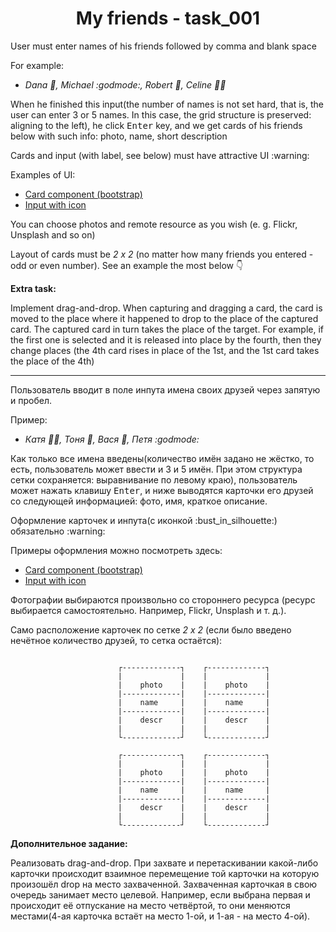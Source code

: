 <p align="center">
  <h1 align="center">My friends - task_001</h1>
</p>

<p>User must enter names of his friends followed by comma and blank space</p>
<p>For example:

 - <i>Dana :girl:, Michael :godmode:, Robert :boy:, Celine :bride_with_veil:</i>
</p>

<p>When he finished this input(the number of names is not set hard, that is, the user can enter 3 or 5 names. In this case, the grid structure is preserved: aligning to the left), he click <kbd>Enter</kbd> key, and we get cards of his friends below with such info: photo, name, short description</p>

<p>Cards and input (with label, see below) must have attractive UI :warning:</p>

Examples of UI:

 - <a href="https://getbootstrap.com/docs/4.1/components/card/">Card component (bootstrap)</a>
 - <a href="https://stackoverflow.com/questions/18838964/add-bootstrap-glyphicon-to-input-box">Input with icon</a>

<p>You can choose photos and remote resource as you wish (e. g. Flickr, Unsplash and so on)</p>

Layout of cards must be _2 x 2_ (no matter how many friends you entered - odd or even number). See an example the most below :point_down:

__Extra task:__

Implement drag-and-drop. When capturing and dragging a card, the card is moved to the place where it happened to drop to the place of the captured card. The captured card in turn takes the place of the target. For example, if the first one is selected and it is released into place by the fourth, then they change places (the 4th card rises in place of the 1st, and the 1st card takes the place of the 4th)

---

<p>Пользователь вводит в поле инпута имена своих друзей через запятую и пробел.</p>

<p>Пример:

 - <i>Катя :bride_with_veil:, Тоня :girl:, Вася :boy:, Петя :godmode:</i>
</p>

<p>Как только все имена введены(количество имён задано не жёстко, то есть, пользователь может ввести и 3 и 5 имён. При этом структура сетки сохраняется: выравнивание по левому краю), пользователь может нажать клавишу <kbd>Enter</kbd>, и ниже выводятся карточки его друзей со следующей информацией: фото, имя, краткое описание.</p>

<p>Оформление карточек и инпута(с иконкой :bust_in_silhouette:) обязательно :warning:</p>

Примеры оформления можно посмотреть здесь:

 - <a href="https://getbootstrap.com/docs/4.1/components/card/">Card component (bootstrap)</a>
 - <a href="https://stackoverflow.com/questions/18838964/add-bootstrap-glyphicon-to-input-box">Input with icon</a>

<p>Фотографии выбираются произвольно со стороннего ресурса (ресурс выбирается самостоятельно. Например, Flickr, Unsplash и т. д.).</p>

Само расположение карточек по сетке _2 х 2_ (если было введено нечётное количество друзей, то сетка остаётся):

```

                        ┌-------------┐    ┌-------------┐
                        |             |    |             |
                        |    photo    |    |    photo    |
                        |-------------|    |-------------|
                        |    name     |    |    name     |
                        |-------------|    |-------------|
                        |    descr    |    |    descr    |
                        |             |    |             |
                        └-------------┘    └-------------┘

                        ┌-------------┐    ┌-------------┐
                        |             |    |             |
                        |    photo    |    |    photo    |
                        |-------------|    |-------------|
                        |    name     |    |    name     |
                        |-------------|    |-------------|
                        |    descr    |    |    descr    |
                        |             |    |             |
                        └-------------┘    └-------------┘

```

__Дополнительное задание:__

Реализовать drag-and-drop. При захвате и перетаскивании какой-либо карточки происходит взаимное перемещение той карточки на которую произошёл drop на место захваченной. Захваченная карточкая в свою очередь занимает место целевой. Например, если выбрана первая и происходит её отпускание на место четвёртой, то они меняются местами(4-ая карточка встаёт на место 1-ой, и 1-ая - на место 4-ой).
